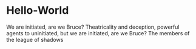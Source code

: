 # Hello-World
We are initiated, are we Bruce?
Theatricality and deception, powerful agents to uninitiated, but we are initiated, are we Bruce?
The members of the league of shadows
